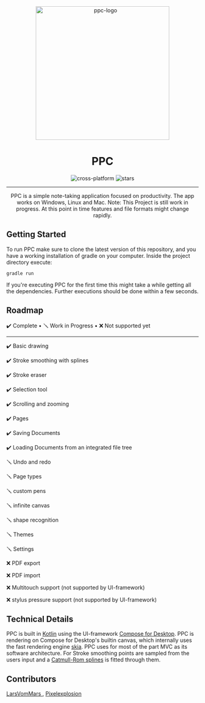 <div align="center">

<img src="https://raw.githubusercontent.com/pixelexplosion/ppc/main/logo/ppc-logo.svg" width="350px"  alt="ppc-logo"/>

# PPC
<img src="https://img.shields.io/badge/OS-CROSSPLATFORM-13C6FF?style=for-the-badge" alt="cross-platform">
<img src="https://img.shields.io/github/stars/pixelexplosion/ppc?color=13C6FF&logo=github&logoColor=13C6FF&style=for-the-badge" alt="stars">

---
PPC is a simple note-taking application focused on productivity. The app works on Windows, Linux and Mac.
Note: This Project is still work in progress. At this point in time features and file formats might change rapidly.
<div align="left">

## Getting Started
To run PPC make sure to clone the latest version of this repository, and you have a working installation of gradle on your computer. Inside the project directory execute:
```
gradle run
```
If you're executing PPC for the first time this might take a while getting all the dependencies. Further executions should be done within a few seconds.
## Roadmap
✔️ Complete •
🪛 Work in Progress •
❌ Not supported yet

------

✔️ Basic drawing

✔️ Stroke smoothing with splines

✔️ Stroke eraser

✔️ Selection tool

✔️ Scrolling and zooming

✔️ Pages

✔️ Saving Documents

✔️ Loading Documents from an integrated file tree

🪛 Undo and redo

🪛 Page types

🪛 custom pens

🪛 infinite canvas

🪛 shape recognition

🪛 Themes

🪛 Settings

❌ PDF export

❌ PDF import

❌ Multitouch support (not supported by UI-framework)

❌ stylus pressure support (not supported by UI-framework)

## Technical Details
PPC is built in <a href="https://github.com/JetBrains/kotlin">Kotlin</a> using the UI-framework <a href="https://github.com/JetBrains/compose-jb">Compose for Desktop</a>. PPC is rendering on Compose for Desktop's builtin canvas, which internally uses the fast rendering engine <a href="https://github.com/google/skia">skia</a>.
PPC uses for most of the part MVC as its software architecture.
For Stroke smoothing points are sampled from the users input and a <a href="https://en.wikipedia.org/wiki/Centripetal_Catmull%E2%80%93Rom_spline">Catmull-Rom splines</a> is fitted through them.

## Contributors


<a href="https://github.com/larsvommars"  >
LarsVomMars
</a>
,
<a href="github.com/pixelexplosion">
Pixelexplosion
</a>

